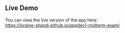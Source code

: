 ## Live Demo
You can view the live version of the app here:  
https://loraine-shandi.github.io/appdev1-midterm-exam/